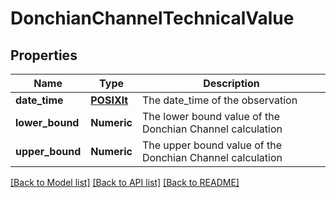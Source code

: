 # DonchianChannelTechnicalValue

[//]: # (CLASS:IntrinioSDK::DonchianChannelTechnicalValue)

[//]: # (KIND:object)

## Properties

[//]: # (START_DEFINITION)

Name | Type | Description
------------ | ------------- | -------------
**date_time** | [**POSIXlt**](POSIXlt.md) | The date_time of the observation &nbsp;
**lower_bound** | **Numeric** | The lower bound value of the Donchian Channel calculation &nbsp;
**upper_bound** | **Numeric** | The upper bound value of the Donchian Channel calculation &nbsp;

[//]: # (END_DEFINITION)


[//]: # (CONTAINED_CLASS:IntrinioSDK::POSIXlt)


[[Back to Model list]](../README.md#documentation-for-models) [[Back to API list]](../README.md#documentation-for-api-endpoints) [[Back to README]](../README.md)


